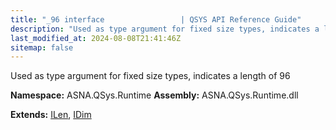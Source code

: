 ```yaml
---
title: "_96 interface                 | QSYS API Reference Guide"
description: "Used as type argument for fixed size types, indicates a length of 96  "
last_modified_at: 2024-08-08T21:41:46Z
sitemap: false
---
```


Used as type argument for fixed size types, indicates a length of 96 

**Namespace:** ASNA.QSys.Runtime
**Assembly:** ASNA.QSys.Runtime.dll

**Extends:** [ILen](/reference/runtime/qsys-runtime/i-len.html), [IDim](/reference/runtime/qsys-runtime/i-dim.html)
<br>
<br>
